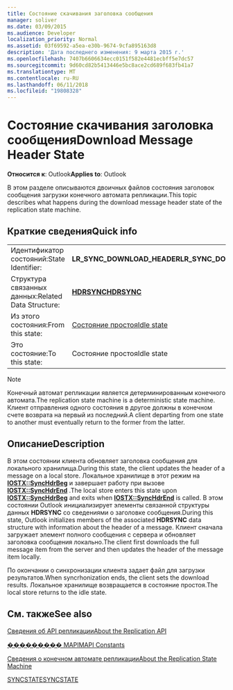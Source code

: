 ```yaml
---
title: Состояние скачивания заголовка сообщения
manager: soliver
ms.date: 03/09/2015
ms.audience: Developer
localization_priority: Normal
ms.assetid: 03f69592-a5ea-e30b-9674-9cfa895163d8
description: 'Дата последнего изменения: 9 марта 2015 г.'
ms.openlocfilehash: 7407b6606634ecc0151f582e4481ecbff5e7dc57
ms.sourcegitcommit: 9d60cd82b5413446e5bc8ace2cd689f683fb41a7
ms.translationtype: MT
ms.contentlocale: ru-RU
ms.lasthandoff: 06/11/2018
ms.locfileid: "19808328"
---
```

# <a name="download-message-header-state"></a><span data-ttu-id="61d43-103">Состояние скачивания заголовка сообщения</span><span class="sxs-lookup"><span data-stu-id="61d43-103">Download Message Header State</span></span>

  
  
<span data-ttu-id="61d43-104">**Относится к**: Outlook</span><span class="sxs-lookup"><span data-stu-id="61d43-104">**Applies to**: Outlook</span></span> 
  
 <span data-ttu-id="61d43-105">В этом разделе описываются двоичных файлов состояния заголовок сообщения загрузки конечного автомата репликации.</span><span class="sxs-lookup"><span data-stu-id="61d43-105">This topic describes what happens during the download message header state of the replication state machine.</span></span> 
  
## <a name="quick-info"></a><span data-ttu-id="61d43-106">Краткие сведения</span><span class="sxs-lookup"><span data-stu-id="61d43-106">Quick info</span></span>

|||
|:-----|:-----|
|<span data-ttu-id="61d43-107">Идентификатор состояний:</span><span class="sxs-lookup"><span data-stu-id="61d43-107">State Identifier:</span></span>  <br/> |<span data-ttu-id="61d43-108">**LR_SYNC_DOWNLOAD_HEADER**</span><span class="sxs-lookup"><span data-stu-id="61d43-108">**LR_SYNC_DOWNLOAD_HEADER**</span></span> <br/> |
|<span data-ttu-id="61d43-109">Структура связанных данных:</span><span class="sxs-lookup"><span data-stu-id="61d43-109">Related Data Structure:</span></span>  <br/> |<span data-ttu-id="61d43-110">**[HDRSYNC](hdrsync.md)**</span><span class="sxs-lookup"><span data-stu-id="61d43-110">**[HDRSYNC](hdrsync.md)**</span></span> <br/> |
|<span data-ttu-id="61d43-111">Из этого состояния:</span><span class="sxs-lookup"><span data-stu-id="61d43-111">From this state:</span></span>  <br/> |[<span data-ttu-id="61d43-112">Состояние простоя</span><span class="sxs-lookup"><span data-stu-id="61d43-112">Idle state</span></span>](idle-state.md) <br/> |
|<span data-ttu-id="61d43-113">Это состояние:</span><span class="sxs-lookup"><span data-stu-id="61d43-113">To this state:</span></span>  <br/> |<span data-ttu-id="61d43-114">Состояние простоя</span><span class="sxs-lookup"><span data-stu-id="61d43-114">Idle state</span></span>  <br/> |
   
> [!NOTE]
> <span data-ttu-id="61d43-115">Конечный автомат репликации является детерминированным конечного автомата.</span><span class="sxs-lookup"><span data-stu-id="61d43-115">The replication state machine is a deterministic state machine.</span></span> <span data-ttu-id="61d43-116">Клиент отправления одного состояния в другое должны в конечном счете возврата на первый из последний.</span><span class="sxs-lookup"><span data-stu-id="61d43-116">A client departing from one state to another must eventually return to the former from the latter.</span></span> 
  
## <a name="description"></a><span data-ttu-id="61d43-117">Описание</span><span class="sxs-lookup"><span data-stu-id="61d43-117">Description</span></span>

<span data-ttu-id="61d43-118">В этом состоянии клиента обновляет заголовка сообщения для локального хранилища.</span><span class="sxs-lookup"><span data-stu-id="61d43-118">During this state, the client updates the header of a message on a local store.</span></span> <span data-ttu-id="61d43-119">Локальное хранилище в этот режим на **[IOSTX::SyncHdrBeg](iostx-synchdrbeg.md)** и завершает работу при вызове **[IOSTX::SyncHdrEnd](iostx-synchdrend.md)** .</span><span class="sxs-lookup"><span data-stu-id="61d43-119">The local store enters this state upon **[IOSTX::SyncHdrBeg](iostx-synchdrbeg.md)** and exits when **[IOSTX::SyncHdrEnd](iostx-synchdrend.md)** is called.</span></span> <span data-ttu-id="61d43-120">В этом состоянии Outlook инициализирует элементы связанной структуры данных **HDRSYNC** со сведениями о заголовке сообщения.</span><span class="sxs-lookup"><span data-stu-id="61d43-120">During this state, Outlook initializes members of the associated **HDRSYNC** data structure with information about the header of a message.</span></span> <span data-ttu-id="61d43-121">Клиент сначала загружает элемент полного сообщения с сервера и обновляет заголовка сообщения локально.</span><span class="sxs-lookup"><span data-stu-id="61d43-121">The client first downloads the full message item from the server and then updates the header of the message item locally.</span></span> 
  
<span data-ttu-id="61d43-122">По окончании о синхронизации клиента задает файл для загрузки результатов.</span><span class="sxs-lookup"><span data-stu-id="61d43-122">When syncrhonization ends, the client sets the download results.</span></span> <span data-ttu-id="61d43-123">Локальное хранилище возвращается в состояние простоя.</span><span class="sxs-lookup"><span data-stu-id="61d43-123">The local store returns to the idle state.</span></span>
  
## <a name="see-also"></a><span data-ttu-id="61d43-124">См. также</span><span class="sxs-lookup"><span data-stu-id="61d43-124">See also</span></span>



[<span data-ttu-id="61d43-125">Сведения об API репликации</span><span class="sxs-lookup"><span data-stu-id="61d43-125">About the Replication API</span></span>](about-the-replication-api.md)
  
[<span data-ttu-id="61d43-126">��������� MAPI</span><span class="sxs-lookup"><span data-stu-id="61d43-126">MAPI Constants</span></span>](mapi-constants.md)
  
[<span data-ttu-id="61d43-127">Сведения о конечном автомате репликации</span><span class="sxs-lookup"><span data-stu-id="61d43-127">About the Replication State Machine</span></span>](about-the-replication-state-machine.md)
  
[<span data-ttu-id="61d43-128">SYNCSTATE</span><span class="sxs-lookup"><span data-stu-id="61d43-128">SYNCSTATE</span></span>](syncstate.md)

